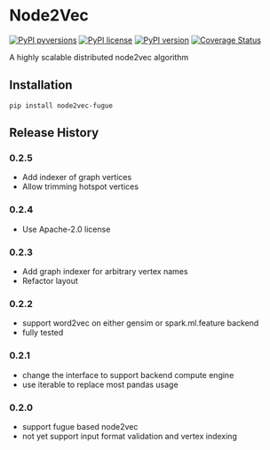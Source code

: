 # Node2Vec

[![PyPI pyversions](https://img.shields.io/pypi/pyversions/node2vec-fugue.svg)](https://pypi.python.org/pypi/node2vec-fugue/)
[![PyPI license](https://img.shields.io/pypi/l/node2vec-fugue.svg)](https://pypi.python.org/pypi/node2vec-fugue/)
[![PyPI version](https://badge.fury.io/py/node2vec-fugue.svg)](https://pypi.python.org/pypi/node2vec-fugue/)
[![Coverage Status](https://coveralls.io/repos/github/fugue-project/node2vec/badge.svg?branch=master)](https://coveralls.io/github/fugue-project/node2vec?branch=master)

A highly scalable distributed node2vec algorithm

## Installation
```
pip install node2vec-fugue
```


## Release History

### 0.2.5
* Add indexer of graph vertices
* Allow trimming hotspot vertices

### 0.2.4
* Use Apache-2.0 license

### 0.2.3
* Add graph indexer for arbitrary vertex names
* Refactor layout

### 0.2.2
* support word2vec on either gensim or spark.ml.feature backend
* fully tested

### 0.2.1
* change the interface to support backend compute engine
* use iterable to replace most pandas usage

### 0.2.0
* support fugue based node2vec
* not yet support input format validation and vertex indexing
